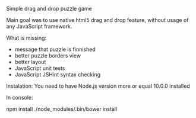 Simple drag and drop puzzle game

Main goal was to use native html5 drag and drop feature, without usage of any JavaScript framework.

What is missing:
- message that puzzle is finnished
- better puzzle borders view
- better layout
- JavaScript unit tests
- JavaScript JSHint syntax checking

Instalation:
You need to have Node.js version more or equal 10.0.0 installed

In console:

npm install
./node_modules/.bin/bower install